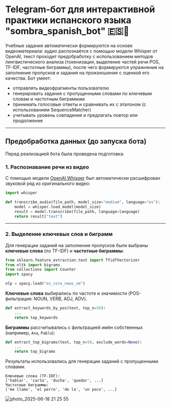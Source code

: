 # Telegram-бот для интерактивной практики испанского языка "sombra_spanish_bot" 🇪🇸🤖

Учебные задания автоматически формируются на основе видеоматериала: аудио распознаётся с помощью модели Whisper от OpenAI, текст проходит предобработку с использованием методов лингвистического анализа (токенизация, выделение частей речи POS, TF-IDF, частотные биграммы), после чего формируются упражнения на заполнение пропусков и задания на произношение с оценкой его качества. Бот умеет:

- отправлять видеофрагменты пользователю
- генерировать задания с пропущенными словами по ключевым словам и частотным биграммам
- принимать голосовые ответы и сравнивать их с эталоном (с использованием SequenceMatcher)
- учитывать уровень совпадения и предлагать повтор или продолжение

---

## Предобработка данных (до запуска бота)

Перед реализацией бота была проведена подготовка:

### 1. Распознавание речи из видео

С помощью модели [OpenAI Whisper](https://github.com/openai/whisper) был автоматически расшифрован звуковой ряд из оригинального видео:

```python
import whisper

def transcribe_audio(file_path, model_size="medium", language="es"):
    model = whisper.load_model(model_size)
    result = model.transcribe(file_path, language=language)
    return result["text"]
```

---

### 2. Выделение ключевых слов и биграмм

Для генерации заданий на заполнение пропусков были выбраны **ключевые слова** (по TF-IDF) и **частотные биграммы**:

```python
from sklearn.feature_extraction.text import TfidfVectorizer
from nltk import bigrams
from collections import Counter
import spacy

nlp = spacy.load("es_core_news_sm")
```

**Ключевые слова** выбирались по частоте и значимости (POS-фильтрация: NOUN, VERB, ADJ, ADV).

```python
def extract_keywords_by_pos(text, top_n=50):
    ...
    return top_keywords
```

**Биграммы** рассчитывались с фильтрацией имён собственных (например, `Ana`, `Pablo`):

```python
def extract_top_bigrams(text, top_n=50, exclude_words=None):
    ...
    return top_bigrams
```

Результаты использовались для генерации заданий с пропущенными словами.

```
Ключевые слова (TF-IDF):
['hablar', 'carta', 'ducha', 'quedar', ...]
Частотные биграммы:
['me llamo', 'el perro', 'de la', 'un poco', ...]
```
![photo_2025-06-18 21 25 55](https://github.com/user-attachments/assets/9fb5ccaf-af19-47cd-9a14-32ee07433f66)
